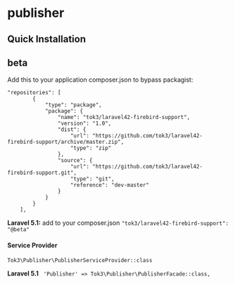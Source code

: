 # publisher
## Quick Installation
## beta 

Add this to your application composer.json to bypass packagist: 
```
"repositories": [
        {
            "type": "package",
            "package": {
                "name": "tok3/laravel42-firebird-support",
                "version": "1.0",
                "dist": {
                    "url": "https://github.com/tok3/laravel42-firebird-support/archive/master.zip",
                    "type": "zip"
                },
                "source": {
                    "url": "https://github.com/tok3/laravel42-firebird-support.git",
                    "type": "git",
                    "reference": "dev-master"
                }
            }
        }
    ],
```

**Laravel 5.1:**
 add to your composer.json
 `"tok3/laravel42-firebird-support": "@beta"`

#### Service Provider
`Tok3\Publisher\PublisherServiceProvider::class`

**Laravel 5.1**
` 'Publisher' => Tok3\Publisher\PublisherFacade::class,`



